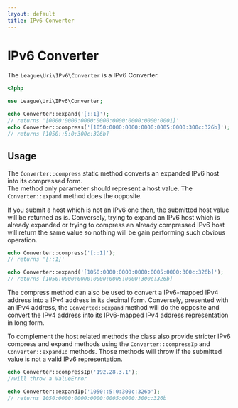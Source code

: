 ```yaml
---
layout: default
title: IPv6 Converter
---
```


IPv6 Converter
=======

The `League\Uri\IPv6\Converter` is a IPv6 Converter.

```php
<?php

use League\Uri\IPv6\Converter;

echo Converter::expand('[::1]');
// returns '[0000:0000:0000:0000:0000:0000:0000:0001]'
echo Converter::compress('[1050:0000:0000:0000:0005:0000:300c:326b]');
// returns [1050::5:0:300c:326b]
```

Usage
--------

The `Converter::compress` static method converts an expanded IPv6 host into its compressed form.  
The method only parameter should represent a host value. The `Converter::expand` method
does the opposite.

If you submit a host which is not an IPv6 one then, the submitted host value will be returned
as is. Conversely, trying to expand an IPv6 host which is already expanded or trying to compress
an already compressed IPv6 host will return the same value so nothing will be gain performing
such obvious operation.

```php
echo Converter::compress('[::1]'); 
// returns '[::1]'

echo Converter::expand('[1050:0000:0000:0000:0005:0000:300c:326b]');
// returns [1050:0000:0000:0000:0005:0000:300c:326b]
```

The compress method can also be used to convert a IPv6-mapped IPv4 address into a IPv4
address in its decimal form. Conversely, presented with an IPv4 address, 
the `Converted::expand` method will do the opposite and convert the 
IPv4 address into its IPv6-mapped IPv4 address representation in long form.


To complement the host related methods the class also provide stricter IPv6 compress and expand
methods using the  `Converter::compressIp` and  `Converter::expandId` methods. Those methods will
throw if the submitted value is not a valid IPv6 representation.

```php
echo Converter::compressIp('192.28.3.1');
//will throw a ValueError 

echo Converter::expandIp('1050::5:0:300c:326b');
// returns 1050:0000:0000:0000:0005:0000:300c:326b
```
